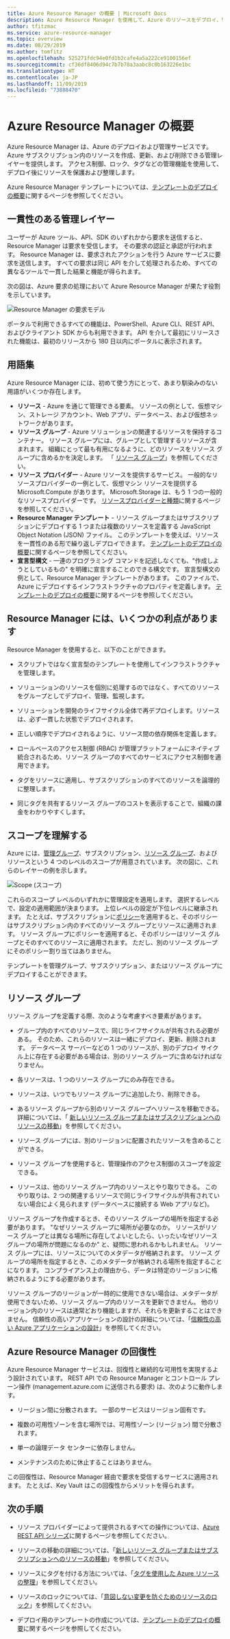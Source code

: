 ```yaml
---
title: Azure Resource Manager の概要 | Microsoft Docs
description: Azure Resource Manager を使用して、Azure のリソースをデプロイ、管理、およびのアクセス制御する方法について説明します。
author: tfitzmac
ms.service: azure-resource-manager
ms.topic: overview
ms.date: 08/29/2019
ms.author: tomfitz
ms.openlocfilehash: 525271fdc94e0fd1b2cafe4a5a222ce9100156ef
ms.sourcegitcommit: cf36df8406d94c7b7b78a3aabc8c0b163226e1bc
ms.translationtype: HT
ms.contentlocale: ja-JP
ms.lasthandoff: 11/09/2019
ms.locfileid: "73888470"
---
```

# <a name="azure-resource-manager-overview"></a>Azure Resource Manager の概要

Azure Resource Manager は、Azure のデプロイおよび管理サービスです。 Azure サブスクリプション内のリソースを作成、更新、および削除できる管理レイヤーを提供します。 アクセス制御、ロック、タグなどの管理機能を使用して、デプロイ後にリソースを保護および整理します。

Azure Resource Manager テンプレートについては、[テンプレートのデプロイの概要](template-deployment-overview.md)に関するページを参照してください。

## <a name="consistent-management-layer"></a>一貫性のある管理レイヤー

ユーザーが Azure ツール、API、SDK のいずれかから要求を送信すると、Resource Manager は要求を受信します。 その要求の認証と承認が行われます。 Resource Manager は、要求されたアクションを行う Azure サービスに要求を送信します。 すべての要求は同じ API を介して処理されるため、すべての異なるツールで一貫した結果と機能が得られます。

次の図は、Azure 要求の処理において Azure Resource Manager が果たす役割を示しています。 

![Resource Manager の要求モデル](./media/resource-group-overview/consistent-management-layer.png)

ポータルで利用できるすべての機能は、PowerShell、Azure CLI、REST API、およびクライアント SDK からも利用できます。 API を介して最初にリリースされた機能は、最初のリリースから 180 日以内にポータルに表示されます。

## <a name="terminology"></a>用語集

Azure Resource Manager には、初めて使う方にとって、あまり馴染みのない用語がいくつか存在します。

* **リソース** - Azure を通じて管理できる要素。 リソースの例として、仮想マシン、ストレージ アカウント、Web アプリ、データベース、および仮想ネットワークがあります。
* **リソース グループ** - Azure ソリューションの関連するリソースを保持するコンテナー。 リソース グループには、グループとして管理するリソースが含まれます。 組織にとって最も有用になるように、どのリソースをリソース グループに含めるかを決定します。 「 [リソース グループ](#resource-groups)」を参照してください。
* **リソース プロバイダー** - Azure リソースを提供するサービス。 一般的なリソースプロバイダーの一例として、仮想マシン リソースを提供する Microsoft.Compute があります。 Microsoft.Storage は、もう 1 つの一般的なリソースプロバイダーです。 [リソースプロバイダーと種類](resource-manager-supported-services.md)に関するページを参照してください。
* **Resource Manager テンプレート** - リソース グループまたはサブスクリプションにデプロイする 1 つまたは複数のリソースを定義する JavaScript Object Notation (JSON) ファイル。 このテンプレートを使えば、リソースを一貫性のある形で繰り返しデプロイできます。 [テンプレートのデプロイの概要](template-deployment-overview.md)に関するページを参照してください。
* **宣言型構文** - 一連のプログラミング コマンドを記述しなくても、"作成しようとしているもの" を明確に宣言することのできる構文です。 宣言型構文の例として、Resource Manager テンプレートがあります。 このファイルで、Azure にデプロイするインフラストラクチャのプロパティを定義します。  [テンプレートのデプロイの概要](template-deployment-overview.md)に関するページを参照してください。

## <a name="the-benefits-of-using-resource-manager"></a>Resource Manager には、いくつかの利点があります

Resource Manager を使用すると、以下のことができます。

* スクリプトではなく宣言型のテンプレートを使用してインフラストラクチャを管理します。

* ソリューションのリソースを個別に処理するのではなく、すべてのリソースをグループとしてデプロイ、管理、監視します。

* ソリューションを開発のライフサイクル全体で再デプロイします。リソースは、必ず一貫した状態でデプロイされます。

* 正しい順序でデプロイされるように、リソース間の依存関係を定義します。

* ロールベースのアクセス制御 (RBAC) が管理プラットフォームにネイティブ統合されるため、リソース グループのすべてのサービスにアクセス制御を適用できます。

* タグをリソースに適用し、サブスクリプションのすべてのリソースを論理的に整理します。

* 同じタグを共有するリソース グループのコストを表示することで、組織の課金をわかりやすくします。

## <a name="understand-scope"></a>スコープを理解する

Azure には、[管理グループ](../governance/management-groups/overview.md)、サブスクリプション、[リソース グループ](#resource-groups)、およびリソースという 4 つのレベルのスコープが用意されています。 次の図に、これらのレイヤーの例を示します。

![Scope (スコープ)](./media/resource-group-overview/scope-levels.png)

これらのスコープ レベルのいずれかに管理設定を適用します。 選択するレベルで、設定の適用範囲が決まります。 上位レベルの設定が下位レベルに継承されます。 たとえば、サブスクリプションに[ポリシー](../governance/policy/overview.md)を適用すると、そのポリシーはサブスクリプション内のすべてのリソース グループとリソースに適用されます。 リソース グループにポリシーを適用すると、そのポリシーはリソース グループとそのすべてのリソースに適用されます。 ただし、別のリソース グループにそのポリシー割り当てはありません。

テンプレートを管理グループ、サブスクリプション、またはリソース グループにデプロイすることができます。

## <a name="resource-groups"></a>リソース グループ

リソース グループを定義する際、次のような考慮すべき要素があります。

* グループ内のすべてのリソースで、同じライフサイクルが共有される必要がある。 そのため、これらのリソースは一緒にデプロイ、更新、削除されます。 データベース サーバーなどの 1 つのリソースが、別のデプロイ サイクル上に存在する必要がある場合は、別のリソース グループに含めなければなりません。

* 各リソースは、1 つのリソース グループにのみ存在できる。

* リソースは、いつでもリソース グループに追加したり、削除できる。

* あるリソース グループから別のリソース グループへリソースを移動できる。 詳細については、「 [新しいリソース グループまたはサブスクリプションへのリソースの移動](resource-group-move-resources.md)」を参照してください。

* リソース グループには、別のリージョンに配置されたリソースを含めることができる。

* リソース グループを使用すると、管理操作のアクセス制御のスコープを設定できる。

* リソースは、他のリソース グループ内のリソースとやり取りできる。 このやり取りは、2 つの関連するリソースで同じライフサイクルが共有されていない場合によく見られます (データベースに接続する Web アプリなど)。

リソース グループを作成するとき、そのリソース グループの場所を指定する必要があります。 "なぜリソース グループに場所が必要なのか。 リソースがリソース グループとは異なる場所に存在してよいとしたら、いったいなぜリソース グループの場所が問題になるのか" と、疑問に思われるかもしれません。 リソース グループには、リソースについてのメタデータが格納されます。 リソース グループの場所を指定するとき、このメタデータが格納される場所を指定することになります。 コンプライアンス上の理由から、データは特定のリージョンに格納されるようにする必要があります。

リソース グループのリージョンが一時的に使用できない場合は、メタデータが使用できないため、リソース グループ内のリソースを更新できません。 他のリージョン内のリソースは通常どおり機能しますが、それらを更新することはできません。 信頼性の高いアプリケーションの設計の詳細については、「[信頼性の高い Azure アプリケーションの設計](/azure/architecture/checklist/resiliency-per-service)」を参照してください。

## <a name="resiliency-of-azure-resource-manager"></a>Azure Resource Manager の回復性

Azure Resource Manager サービスは、回復性と継続的な可用性を実現するよう設計されています。 REST API での Resource Manager とコントロール プレーン操作 (management.azure.com に送信される要求) は、次のように動作します。

* リージョン間に分散されます。 一部のサービスはリージョン固有です。

* 複数の可用性ゾーンを含む場所では、可用性ゾーン (リージョン) 間で分散されます。

* 単一の論理データ センターに依存しません。

* メンテナンスのために休止することはありません。

この回復性は、Resource Manager 経由で要求を受信するサービスに適用されます。 たとえば、Key Vault はこの回復性からメリットを得られます。

## <a name="next-steps"></a>次の手順

* リソース プロバイダーによって提供されるすべての操作については、[Azure REST API シリーズ](/rest/api/azure/)に関するページを参照してください。

* リソースの移動の詳細については、「[新しいリソース グループまたはサブスクリプションへのリソースの移動](resource-group-move-resources.md)」を参照してください。

* リソースにタグを付ける方法については、「[タグを使用した Azure リソースの整理](resource-group-using-tags.md)」を参照してください。

* リソースのロックについては、「[意図しない変更を防ぐためのリソースのロック](resource-group-lock-resources.md)」を参照してください。

* デプロイ用のテンプレートの作成については、[テンプレートのデプロイの概要](template-deployment-overview.md)に関するページを参照してください。
